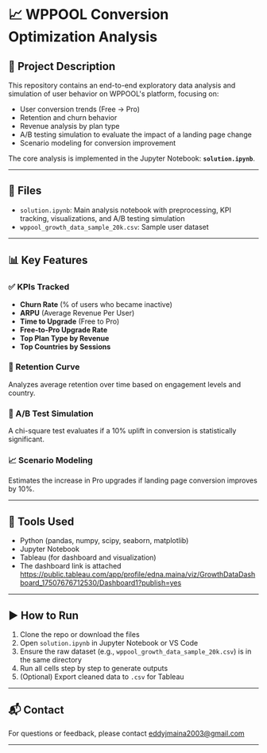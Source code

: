 # 📈 WPPOOL Conversion Optimization Analysis

## 📝 Project Description

This repository contains an end-to-end exploratory data analysis and simulation of user behavior on WPPOOL's platform, focusing on:

- User conversion trends (Free → Pro)
- Retention and churn behavior
- Revenue analysis by plan type
- A/B testing simulation to evaluate the impact of a landing page change
- Scenario modeling for conversion improvement

The core analysis is implemented in the Jupyter Notebook: **`solution.ipynb`**.

---

## 📂 Files

- `solution.ipynb`: Main analysis notebook with preprocessing, KPI tracking, visualizations, and A/B testing simulation
- `wppool_growth_data_sample_20k.csv`: Sample user dataset


---

## 📊 Key Features

### ✅ KPIs Tracked
- **Churn Rate** (% of users who became inactive)
- **ARPU** (Average Revenue Per User)
- **Time to Upgrade** (Free to Pro)
- **Free-to-Pro Upgrade Rate**
- **Top Plan Type by Revenue**
- **Top Countries by Sessions**

### 🔁 Retention Curve
Analyzes average retention over time based on engagement levels and country.

### 🧪 A/B Test Simulation
A chi-square test evaluates if a 10% uplift in conversion is statistically significant.

### 📈 Scenario Modeling
Estimates the increase in Pro upgrades if landing page conversion improves by 10%.

---

## 🧰 Tools Used

- Python (pandas, numpy, scipy, seaborn, matplotlib)
- Jupyter Notebook
- Tableau (for dashboard and visualization)
- The dashboard link is attached https://public.tableau.com/app/profile/edna.maina/viz/GrowthDataDashboard_17507676712530/Dashboard1?publish=yes

---

## ▶️ How to Run

1. Clone the repo or download the files
2. Open `solution.ipynb` in Jupyter Notebook or VS Code
3. Ensure the raw dataset (e.g., `wppool_growth_data_sample_20k.csv`) is in the same directory
4. Run all cells step by step to generate outputs
5. (Optional) Export cleaned data to `.csv` for Tableau

---

## 📬 Contact

For questions or feedback, please contact eddyjmaina2003@gmail.com

---

